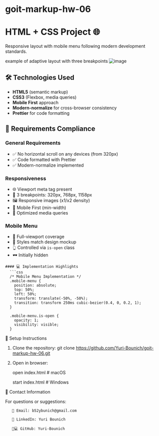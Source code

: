 # goit-markup-hw-06
# HTML + CSS Project 🌐

Responsive layout with mobile menu following modern development standards.

example of adaptive layout with three breakpoints
![image](https://github.com/user-attachments/assets/93c8f188-05e6-4a8b-abbb-5fc0612747da)


## 🛠 Technologies Used
   - **HTML5** (semantic markup)
   - **CSS3** (Flexbox, media queries)
   - **Mobile First** approach
   - **Modern-normalize** for cross-browser consistency
   - **Prettier** for code formatting

 ## 📌 Requirements Compliance

  ### General Requirements
   - ✅ No horizontal scroll on any devices (from 320px)
   - ✅ Code formatted with Prettier
   - ✅ Modern-normalize implemented

  ### Responsiveness
   - 🌐 Viewport meta tag present
   - 📱 3 breakpoints: 320px, 768px, 1158px
   - 🖼️ Responsive images (x1/x2 density)
   - 📐 Mobile First (min-width)
   - 🎯 Optimized media queries

  ### Mobile Menu
   - 🍔 Full-viewport coverage
   - 🎨 Styles match design mockup
   - 👆 Controlled via `is-open` class
   - 🕶️ Initially hidden
     
    #### 💻 Implementation Highlights
      ```css
      /* Mobile Menu Implementation */
      .mobile-menu {
        position: absolute;
        top: 50%;
        left: 50%;
        transform: translate(-50%, -50%);
        transition: transform 250ms cubic-bezier(0.4, 0, 0.2, 1);
      }

      .mobile-menu.is-open {
        opacity: 1;
        visibility: visible;
      }


🚀 Setup Instructions
   1. Clone the repository:
   git clone https://github.com/Yuri-Bounich/goit-markup-hw-06.git

   2. Open in browser:
      
       open index.html    # macOS
   
       start index.html  # Windows


📩 Contact Information

For questions or suggestions:
   
       📧 Email: b52ybunich@gmail.com
   
       💼 LinkedIn: Yuri Bounich
   
       👨💻 GitHub: Yuri-Bounich

